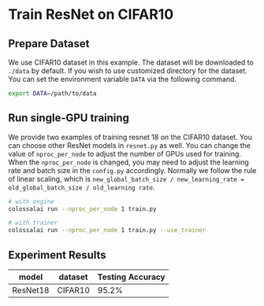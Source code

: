 # Train ResNet on CIFAR10

## Prepare Dataset

We use CIFAR10 dataset in this example. The dataset will be downloaded to `./data` by default. 
If you wish to use customized directory for the dataset. You can set the environment variable `DATA` via the following command.

```bash
export DATA=/path/to/data
```


## Run single-GPU training

We provide two examples of training resnet 18 on the CIFAR10 dataset. You can choose other ResNet models in `resnet.py` as well.
You can change the value of `nproc_per_node` to adjust the number of GPUs used for training. 
When the `nproc_per_node` is changed, you may need to adjust the learning rate and batch size in the `config.py` accordingly.
Normally we follow the rule of linear scaling, which is `new_global_batch_size / new_learning_rate = old_global_batch_size / old_learning rate`.

```bash
# with engine
colossalai run --nproc_per_node 1 train.py

# with trainer
colossalai run --nproc_per_node 1 train.py --use_trainer
```

## Experiment Results

| model      | dataset     | Testing Accuracy |
| -          | -           | -                |
| ResNet18   | CIFAR10     | 95.2%            |
